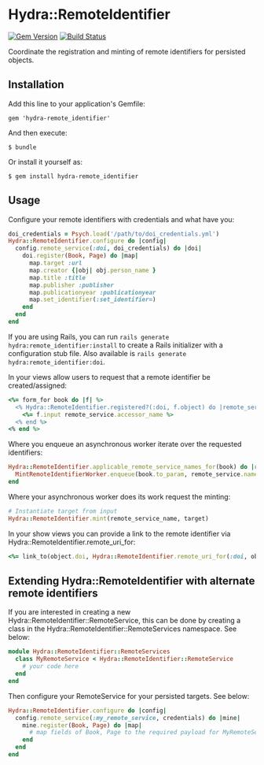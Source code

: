 # Hydra::RemoteIdentifier

[![Gem Version](https://badge.fury.io/rb/hydra-remote_identifier.png)](http://badge.fury.io/rb/hydra-remote_identifier)
[![Build Status](https://travis-ci.org/projecthydra-labs/hydra-remote_identifier.png)](https://travis-ci.org/project-hydra-labs/hydra-remote_identifier)

Coordinate the registration and minting of remote identifiers for persisted
objects.

## Installation

Add this line to your application's Gemfile:

    gem 'hydra-remote_identifier'

And then execute:

    $ bundle

Or install it yourself as:

    $ gem install hydra-remote_identifier

## Usage

Configure your remote identifiers with credentials and what have you:

```ruby
doi_credentials = Psych.load('/path/to/doi_credentials.yml')
Hydra::RemoteIdentifier.configure do |config|
  config.remote_service(:doi, doi_credentials) do |doi|
    doi.register(Book, Page) do |map|
      map.target :url
      map.creator {|obj| obj.person_name }
      map.title :title
      map.publisher :publisher
      map.publicationyear :publicationyear
      map.set_identifier(:set_identifier=)
    end
  end
end
```

If you are using Rails, you can run `rails generate hydra:remote_identifier:install` to
create a Rails initializer with a configuration stub file. Also available is
`rails generate hydra:remote_identifier:doi`.

In your views allow users to request that a remote identifier be created/assigned:

```ruby
<%= form_for book do |f| %>
  <% Hydra::RemoteIdentifier.registered?(:doi, f.object) do |remote_service| %>
    <%= f.input remote_service.accessor_name %>
  <% end %>
<% end %>
```

Where you enqueue an asynchronous worker iterate over the requested identifiers:

```ruby
Hydra::RemoteIdentifier.applicable_remote_service_names_for(book) do |remote_service|
  MintRemoteIdentifierWorker.enqueue(book.to_param, remote_service.name)
end
```

Where your asynchronous worker does its work request the minting:

```ruby
# Instantiate target from input
Hydra::RemoteIdentifier.mint(remote_service_name, target)
```

In your show views you can provide a link to the remote identifier via
Hydra::RemoteIdentifier.remote_uri_for:

```ruby
<%= link_to(object.doi, Hydra::RemoteIdentifier.remote_uri_for(:doi, object.doi)) %>
```

## Extending Hydra::RemoteIdentifier with alternate remote identifiers

If you are interested in creating a new Hydra::RemoteIdentifier::RemoteService,
this can be done by creating a class in the Hydra::RemoteIdentifier::RemoteServices
namespace. See below:

```ruby
module Hydra::RemoteIdentifier::RemoteServices
  class MyRemoteService < Hydra::RemoteIdentifier::RemoteService
    # your code here
  end
end
```

Then configure your RemoteService for your persisted targets. See below:

```ruby
Hydra::RemoteIdentifier.configure do |config|
  config.remote_service(:my_remote_service, credentials) do |mine|
    mine.register(Book, Page) do |map|
      # map fields of Book, Page to the required payload for MyRemoteService
    end
  end
end
```

